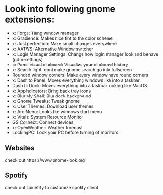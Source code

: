 # Look into following gnome extensions:

- x: Forge: Tiling window manager
- x: Gradience: Makes nice tint to the color scheme
- x: Just perfection: Make small changes everywhere
- x: AATWS: Alternative Window switcher
- x: Login Manager Settings: Change how login manager look and behave (gdm-settings)
- x: Pano: visual clipboard: Visualize your clipboard history
- x: Search light: dont make gnome search go into fullscreen
- Rounded window corners: Make every window have round corners
- x: Dash to Panel: Moves everything windows like into a taskbar
- Dash to Dock: Moves everything into a taskbar looking like MacOS
- x: AppIndicators: Bring back tray icons
- x: Blur My Shell: Blur dock background
- x: Gnome Tweaks: Tweak gnome
- x: User Themes: Download user themes
- x: Arc Menu: Looks like windows start menu
- x: Vitals: System Resource Monitor
- GS Connect: Connect devices
- x: OpenWeather: Weather forecast
- LockingPC: Lock your PC before turning of monitors

## Websites

check out https://www.gnome-look.org

## Spotify

check out spicetify to customize spotify client
